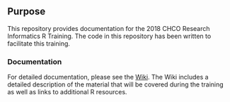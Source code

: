 ## Purpose
This repository provides documentation for the 2018 CHCO Research Informatics R Training. The code in this repository has been written to facilitate this training.

### Documentation
For detailed documentation, please see the [Wiki](https://github.com/accomer/CHCO-R-training/wiki). The Wiki includes a detailed description of the material that will be covered during the training as well as links to additional R resources. 
